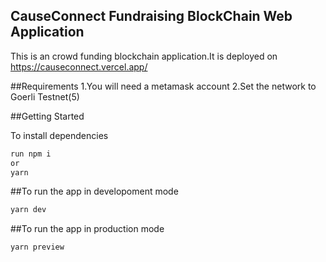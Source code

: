 ## CauseConnect Fundraising BlockChain Web Application
This is an crowd funding blockchain application.It is deployed on https://causeconnect.vercel.app/

##Requirements
1.You will need a metamask account 
2.Set the network to Goerli Testnet(5)


##Getting Started

To install dependencies 
```bash
run npm i
or
yarn
```

##To run the app in developoment mode
```bash
yarn dev
```

##To run the app in production mode
```bash
yarn preview
```
